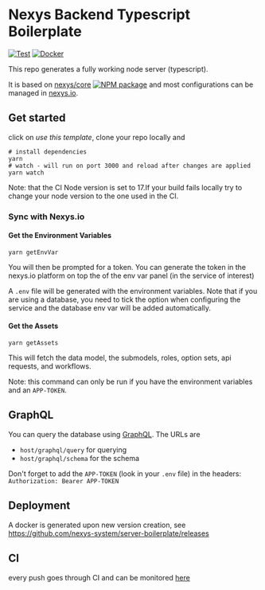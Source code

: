 # Nexys Backend Typescript Boilerplate

[![Test](https://github.com/nexys-system/server-boilerplate/actions/workflows/test.yml/badge.svg)](https://github.com/nexys-system/server-boilerplate/actions/workflows/test.yml)
[![Docker](https://github.com/nexys-system/server-boilerplate/actions/workflows/publish.yml/badge.svg)](https://github.com/nexys-system/server-boilerplate/actions/workflows/publish.yml)

This repo generates a fully working node server (typescript).

It is based on [nexys/core](https://github.com/nexys-system/core) [![NPM package](https://badge.fury.io/js/%40nexys%2Fcore.svg)](https://www.npmjs.com/package/@nexys/core) and most configurations can be managed in [nexys.io](https://app.nexys.io).

## Get started

click on _use this template_, clone your repo locally and

```
# install dependencies
yarn
# watch - will run on port 3000 and reload after changes are applied
yarn watch
```

Note: that the CI Node version is set to 17.If your build fails locally try to change your node version to the one used in the CI.

### Sync with Nexys.io

#### Get the Environment Variables

```
yarn getEnvVar
```

You will then be prompted for a token. You can generate the token in the nexys.io platform on top the of the env var panel (in the service of interest)

A `.env` file will be generated with the environment variables. Note that if you are using a database, you need to tick the option when configuring the service and the database env var will be added automatically.

#### Get the Assets

```
yarn getAssets
```

This will fetch the data model, the submodels, roles, option sets, api requests, and workflows.

Note: this command can only be run if you have the environment variables and an `APP-TOKEN`.

## GraphQL

You can query the database using [GraphQL](https://graphql.org/). The URLs are
* `host/graphql/query` for querying
* `host/graphql/schema` for the schema

Don't forget to add the `APP-TOKEN` (look in your `.env` file) in the headers: `Authorization: Bearer APP-TOKEN`

## Deployment

A docker is generated upon new version creation, see https://github.com/nexys-system/server-boilerplate/releases

## CI

every push goes through CI and can be monitored [here](https://github.com/nexys-system/server-boilerplate/actions)

